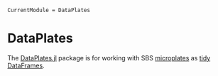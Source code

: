 ```@meta
CurrentModule = DataPlates
```

# DataPlates

The [DataPlates.jl](https://github.com/tp2750/DataPlates.jl) package is for working with SBS [microplates](https://en.wikipedia.org/wiki/Microplate) as [tidy](https://www.jstatsoft.org/index.php/jss/article/view/v059i10/v59i10.pdf) [DataFrames](https://github.com/JuliaData/DataFrames.jl).


```@contents

```
